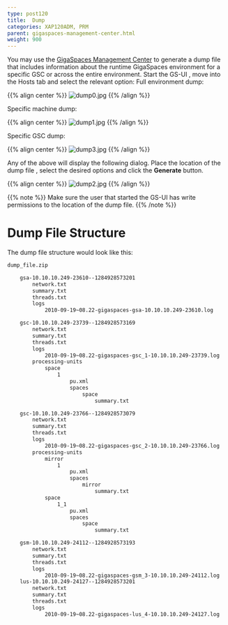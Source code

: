 ```yaml
---
type: post120
title:  Dump
categories: XAP120ADM, PRM
parent: gigaspaces-management-center.html
weight: 900
---
```


 

You may use the [GigaSpaces Management Center]({{%currentadmurl%}}/gigaspaces-management-center.html) to generate a dump file that includes information about the runtime GigaSpaces environment for a specific GSC or across the entire environment.
Start the GS-UI , move into the Hosts tab and select the relevant option:
Full environment dump:

{{% align center %}}
![dump0.jpg](/attachment_files/dump0.jpg)
{{% /align %}}

Specific machine dump:

{{% align center %}}
![dump1.jpg](/attachment_files/dump1.jpg)
{{% /align %}}

Specific GSC dump:

{{% align center %}}
![dump3.jpg](/attachment_files/dump3.jpg)
{{% /align %}}

Any of the above will display the following dialog. Place the location of the dump file , select the desired options and click the **Generate** button.

{{% align center %}}
![dump2.jpg](/attachment_files/dump2.jpg)
{{% /align %}}

{{% note %}}
Make sure the user that started the GS-UI has write permissions to the location of the dump file.
{{% /note %}}

# Dump File Structure

The dump file structure would look like this:


```bash
dump_file.zip

    gsa-10.10.10.249-23610--1284928573201
        network.txt
        summary.txt
        threads.txt
        logs
            2010-09-19~08.22-gigaspaces-gsa-10.10.10.249-23610.log

    gsc-10.10.10.249-23739--1284928573169
        network.txt
        summary.txt
        threads.txt
        logs
            2010-09-19~08.22-gigaspaces-gsc_1-10.10.10.249-23739.log
        processing-units
            space
                1
                    pu.xml
                    spaces
                        space
                            summary.txt

    gsc-10.10.10.249-23766--1284928573079
        network.txt
        summary.txt
        threads.txt
        logs
            2010-09-19~08.22-gigaspaces-gsc_2-10.10.10.249-23766.log
        processing-units
            mirror
                1
                    pu.xml
                    spaces
                        mirror
                            summary.txt
            space
                1_1
                    pu.xml
                    spaces
                        space
                            summary.txt

    gsm-10.10.10.249-24112--1284928573193
        network.txt
        summary.txt
        threads.txt
        logs
            2010-09-19~08.22-gigaspaces-gsm_3-10.10.10.249-24112.log
    lus-10.10.10.249-24127--1284928573201
        network.txt
        summary.txt
        threads.txt
        logs
            2010-09-19~08.22-gigaspaces-lus_4-10.10.10.249-24127.log
```

